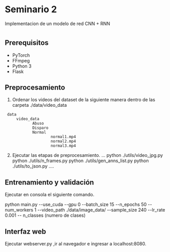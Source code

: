 # Seminario 2
Implementacion de un modelo de red CNN + RNN
 

#
## Prerequisitos
* PyTorch 
* FFmpeg
* Python 3
* Flask

## Preprocesamiento 
1. Ordenar los videos del dataset de la siguiente manera dentro de las carpeta ./data/video_data

  ```
   data 
       video_data    
              Abuso
              Disparo
              Normal 
                      normal1.mp4
                      normal2.mp4
                      normal3.mp4
  ```


 2. Ejecutar las etapas de preprocesamiento. 
    ...
    python ./utils/video_jpg.py
    python ./utils/n_frames.py
    python ./utils/gen_anns_list.py
    python ./utils/to_json.py 
    ....

## Entrenamiento y validación 

Ejecutar en consola el siguiente comando.

python main.py --use_cuda --gpu 0 --batch_size 15 --n_epochs 50 --num_workers 1  --video_path ./data/image_data/ --sample_size 240 --lr_rate 0.001 -- n_classes (numero de clases)


## Interfaz web

Ejecutar webserver.py ,ir al navegador e ingresar a localhost:8080.


 

 

